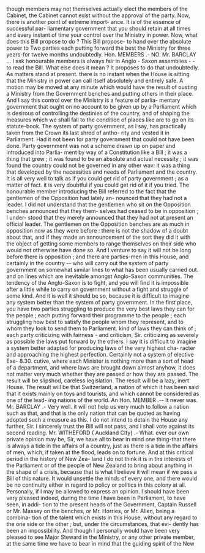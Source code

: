 though members may not themselves actually elect the members of the Cabinet, the Cabinet cannot exist without the approval of the party. Now, there is another point of extreme import- ance. It is of the essence of successful par- liamentary government that you should retain at all times and every instant of time your control over the Ministry in power. Now, what does this Bill propose to do ? This Bill propose- to hand over the absolute power to Two parties each putting forward the best the Ministry for three years-for twelve months undoubtedly. Hon. MEMBERS .- NO. Mr. BARCLAY ... I ask honourable members is always fair in Anglo - Saxon assemblies - - to read the Bill. What else does it mean ? It proposes to do that undoubtedly. As matters stand at present. there is no instant when the House is sitting that the Ministry in power can call itself absolutely and entirely safe. A motion may be moved at any minute which would have the result of ousting a Ministry from the Government benches and putting others in their place. And I say this control over the Ministry is a feature of parlia- mentary government that ought on no account to be given up by a Parliament which is desirous of controlling the destinies of the country, and of shaping the measures which we shall fall to the condition of places like are to go on its statute-book. The system of party government, as I say, has practically taken from the Crown its last shred of antho- rity and vested it in Parliament. Had it not been for party government that could not have been done. Party government was not a scheme drawn up on paper and introduced into Parlia- ment by way of a Constitution like a Bill ; it was a thing that grew ; it was found to be an absolute and actual necessity ; it was found the country could not be governed in any other wav: it was a thing that developed by the necessities and needs of Parliament and the country. It is all very well to talk as if you could get rid of party government ; as a matter of fact. it is very doubtful if you could get rid of it if you tried. The honourable member introducing the Bill referred to the fact that the gentlemen of the Opposition had lately an- nounced that they had not a leader. I did not understand that the gentlemen who sit on the Opposition benches announced that they them- selves had ceased to be in opposition ; I under- stood that they merely announced that they had not at present an official leader. The gentlemen on the Opposition benches are as much in opposition now as they were before : there is not the shadow of a doubt about that, and if they made an announcement of the sort they did it with the object of getting some members to range themselves on their side who would not otherwise have done so. And I venture to say it will not be long before there is opposition ; and there are parties-men in this House, and certainly in the country -- who will carry out the system of party government on somewhat similar lines to what has been usually carried out. and on lines which are inevitable amongst Anglo-Saxon communities. The tendency of the Anglo-Saxon is to fight, and you will find it is impossible after a little while to carry on government without a fight and struggle of some kind. And it is well it should be so, because it is difficult to imagine any system better than the system of party government. In the first place, you have two parties struggling to produce the very best laws they can for the people ; each putting forward their programme to the people ; each struggling how best to satisfy the people whom they represent, and to whom they look to send them to Parliament. kind of laws they can think of ; each party criticizing with fairness - and criticism, Sir. criticizing as severely as possible the laws put forward by the others. I say it is difficult to imagine a system better adapted for producing laws of the very highest cha- racter and approaching the highest perfection. Certainly not a system of elective Exe- 8.30. cutive, where each Minister is nothing more than a sort of head of a department, and where laws are brought down almost anyhow, it does not matter very much whether they are passed or how they are passed. The result will be slipshod, careless legislation. The result will be a lazy, inert House. The result will be that Switzerland, a nation of which it has been said that it exists mainly on toys and tourists, and which cannot be considered as one of the lead- ing nations of the world. An Hon. MEMBER .-- It never was. Mr. BARCLAY .- Very well. it will not help us very much to follow a nation such as that, and that is the only nation that can be quoted as having adopted such a measure as this. I do not intend to detain the House any further, Sir. I sincerely trust the Bill will not pass, and I shall vote against its second reading. Mr. WITHEFORD ( Auckland Clty) .- What. ever our own private opinion may be, Sir, we have all to bear in mind one thing-that there is always a tide in the affairs of a country, just as there is a tide in the affairs of men, which, if taken at the flood, leads on to fortune. And at this critical period in the history of New Zea- land I do not think it is in the interests of the Parliament or of the people of New Zealand to bring about anything in the shape of a crisis, because that is what I believe it will mean if we pass a Bill of this nature. It would unsettle the minds of every one, and there would be no continuity either in regard to policy or politics in this colony at all. Personally, if I may be allowed to express an opinion. I should have been very pleased indeed, during the time I have been in Parliament, to have seen, in addi- tion to the present heads of the Government, Captain Russell or Mr. Massey on the benches, or Mr. Horries, or Mr. Allen, being a combina- tion of the talent which exists in this House, without any regard to the one side or the other ; but, under the circumstances, that evi- dently has been an impossibility. And though I personally would have been very pleased to see Major Steward in the Ministry, or any other private member, at the same time we have to bear in mind that the guiding spirit of the New 